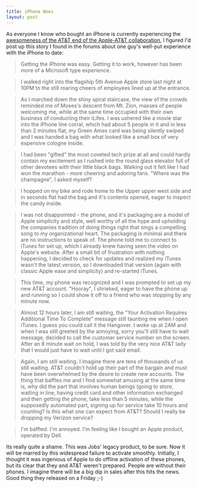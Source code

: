 ```yaml
--- 
title: iPhone Woes
layout: post
---
```

As everyone I know who bought an iPhone is currently experiencing the [awesomeness of the AT&T end of the Apple-AT&T collaboration](http://discussions.apple.com/thread.jspa?threadID=1016349&tstart=0), I figured I'd post up this story I found in the forums about one guy's  well-put experience with the iPhone to date:

> Getting the iPhone was easy. Getting it to work, however has been more of a Microsoft type experience.

> I walked right into the flagship 5th Avenue Apple store last night at 10PM to the still roaring cheers of employees lined up at the entrance.

> As I marched down the shiny spiral staircase, the view of the crowds reminded me of Moses's descent from Mt. Zion, masses of people welcoming me, while at the same time occupied with their own business of conducting their iLifes. I was ushered like a movie star into the iPhone line corral, which had about 5 people in it and in less than 2 minutes flat, my Green Amex card was being silently swiped and I was handed a bag with what looked like a small box of very expensive cologne inside.

> I had been "gifted" the most coveted tech prize at all and could hardly contain my excitement as I rushed into the round glass elevator full of other devotees with their little black bags. Walking out it felt like I had won the marathon - more cheering and adoring fans. "Where was the champagne", I asked myself?

> I hopped on my bike and rode home to the Upper upper west side and in seconds flat had the bag and it's contents opened, eager to inspect the candy inside.

> I was not disappointed - the phone, and it's packaging are a model of Apple simplicity and style, well worthy of all the hype and upholding the companies tradition of doing things right that sings a compelling song to my organizational heart. The packaging is minimal and there are no instructions to speak of. The phone told me to connect to iTunes for set up, which I already knew having seen the video on Apple's website. After a small bit of frustration with nothing happening, I decided to check for updates and realized my iTunes wasn't the latest version, so I downloaded that version (again with classic Apple ease and simplicity) and re-started iTunes.

> This time, my phone was recognized and I was prompted to set up my new AT&T account. "Hooray", I shrieked, eager to have the phone up and running so I could show it off to a friend who was stopping by any minute now.

> Almost 12 hours later, I am still waiting, the "Your Activation Requires Additional Time To Complete" message still taunting me when I open iTunes. I guess you could call it the Hangover. I woke up at 2AM and when I was still greeted by the annoying, sorry you'll still have to wait message, decided to call the customer service number on the screen. After an 8 minute wait on hold, I was told by the very nice AT&T lady that I would just have to wait until I got said email.

> Again, I am still waiting. I imagine there are tens of thousands of us still waiting. AT&T couldn't hold up their part of the bargain and must have been overwhelmed by the desire to create new accounts. The thing that baffles me and I find somewhat amusing at the same time is, why did the part that involves human beings (going to store, waiting in line, having credit card and other information exchanged and then getting the phone, take less than 5 minutes, while the supposedly automated part, signing up for service take 10 hours and counting? Is this what one can expect from AT&T? Should I really be dropping my Verizon service?

> I'm baffled. I'm annoyed. I'm feeling like I bought an Apple product, operated by Dell.

Its really quite a shame. This was Jobs' legacy product, to be sure. Now it will be marred by this widespread failure to activate smoothly. Initially, I thought it was ingenious of Apple to do offline activation of these phones, but its clear that they and AT&T weren't prepared. People are without their phones. I imagine there will be a big dip in sales after this hits the news. Good thing they released on a Friday ;-)
